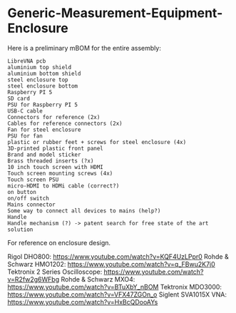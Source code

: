 # Generic-Measurement-Equipment-Enclosure
Here is a preliminary mBOM for the entire assembly:

    LibreVNA pcb
    aluminium top shield
    aluminium bottom shield
    steel enclosure top
    steel enclosure bottom
    Raspberry PI 5
    SD card
    PSU for Raspberry PI 5
    USB-C cable
    Connectors for reference (2x)
    Cables for reference connectors (2x)
    Fan for steel enclosure
    PSU for fan
    plastic or rubber feet + screws for steel enclosure (4x)
    3D-printed plastic front panel
    Brand and model sticker
    Brass threaded inserts (?x)
    10 inch touch screen with HDMI
    Touch screen mounting screws (4x)
    Touch screen PSU
    micro-HDMI to HDMi cable (correct?)
    on button
    on/off switch
    Mains connector
    Some way to connect all devices to mains (help?)
    Handle
    Handle mechanism (?) -> patent search for free state of the art solution


For reference on enclosure design.

Rigol DHO800: https://www.youtube.com/watch?v=KQF4UzLPpr0
Rohde & Schwarz HMO1202: https://www.youtube.com/watch?v=q_FBwu2K7j0
Tektronix 2 Series Oscilloscope: https://www.youtube.com/watch?v=R2fw2g6WFbg
Rohde & Schwarz MXO4: https://www.youtube.com/watch?v=BTuXbY_nBOM
Tektronix MDO3000: https://www.youtube.com/watch?v=VFX47ZGOn_o
Siglent SVA1015X VNA: https://www.youtube.com/watch?v=HxBcQDooAYs
